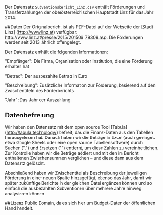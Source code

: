 Der Datensatz ```Subventionsbericht_Linz.csv``` enthält Förderungen und Transferzahlungen der oberösterreichischen Hauptstadt Linz für das Jahr 2014.

##Daten
Der Originalbericht ist als PDF-Datei auf der Webseite der [Stadt Linz] (http://www.linz.at) verfügbar: http://www.linz.at/presse/2015/201506_79309.asp. Die Förderungen werden seit 2013 jährlich offengelegt. 

Der Datensatz enthält die folgenden Informationen:

"Empfänger": Die Firma, Organisation oder Institution, die eine Förderung erhalten hat

"Betrag": Der ausbezahlte Betrag in Euro

"Beschreibung": Zusätzliche Information zur Förderung, basierend auf den Zwischentiteln des Förderberichts

"Jahr": Das Jahr der Auszahlung

## Datenbefreiung
Wir haben den Datensatz mit dem open source Tool [Tabula] (http://tabula.technology/) befreit, das die Finanz-Daten aus den Tabellen herausgelesen hat. Danach haben wir die Beträge in Excel (auch geeinget: etwa Google Sheets oder eine open source Tabellensoftware) durch Suchen (".") und Ersetzen ("") entfernt, um diese Zahlen zu vereinheitlichen. Zur Kontrolle haben wir die Beträge addiert und mit den im Bericht enthaltenen Zwischensummen verglichen – und diese dann aus dem Datensatz gelöscht. 

Abschließend haben wir Zwischentitel als Beschreibung der jeweiligen Förderung in einer neuen Spalte hinzugefügt, ebenso das Jahr, damit wir später zukünftige Berichte in der gleichen Datei ergänzen können und so einfach die ausbezahlten Subventionen über mehrere Jahre hinweg analysieren können.

##Lizenz
Public Domain, da es sich hier um Budget-Daten der öffentlichen Hand handelt. 

